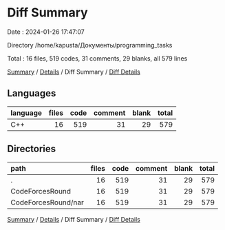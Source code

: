 # Diff Summary

Date : 2024-01-26 17:47:07

Directory /home/kapusta/Документы/programming_tasks

Total : 16 files,  519 codes, 31 comments, 29 blanks, all 579 lines

[Summary](results.md) / [Details](details.md) / Diff Summary / [Diff Details](diff-details.md)

## Languages
| language | files | code | comment | blank | total |
| :--- | ---: | ---: | ---: | ---: | ---: |
| C++ | 16 | 519 | 31 | 29 | 579 |

## Directories
| path | files | code | comment | blank | total |
| :--- | ---: | ---: | ---: | ---: | ---: |
| . | 16 | 519 | 31 | 29 | 579 |
| CodeForcesRound | 16 | 519 | 31 | 29 | 579 |
| CodeForcesRound/nar | 16 | 519 | 31 | 29 | 579 |

[Summary](results.md) / [Details](details.md) / Diff Summary / [Diff Details](diff-details.md)